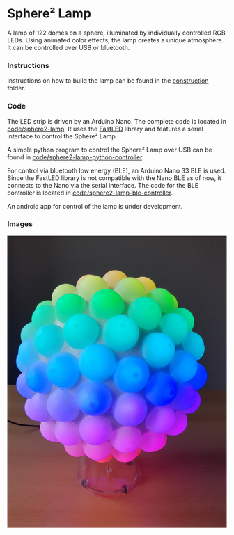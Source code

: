 # Sphere² Lamp

A lamp of 122 domes on a sphere, illuminated by individually controlled RGB LEDs.
Using animated color effects, the lamp creates a unique atmosphere.
It can be controlled over USB or bluetooth.

### Instructions

Instructions on how to build the lamp can be found in the [construction](construction/README.md) folder.


### Code

The LED strip is driven by an Arduino Nano. The complete code is located in [code/sphere2-lamp](code/sphere2-lamp). It uses the [FastLED](https://github.com/FastLED/FastLED) library and features a serial interface to control the Sphere² Lamp.

A simple python program to control the Sphere² Lamp over USB can be found in [code/sphere2-lamp-python-controller](code/sphere2-lamp-python-controller).  

For control via bluetooth low energy (BLE), an Arduino Nano 33 BLE is used. Since the FastLED library is not compatible with the Nano BLE as of now, it connects to the Nano via the serial interface. The code for the BLE controller is located in [code/sphere2-lamp-ble-controller](code/sphere2-lamp-ble-controller).

An android app for control of the lamp is under development.


### Images

![](image.jpg)


